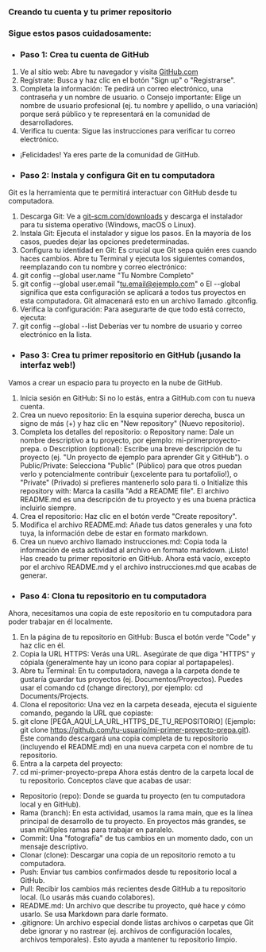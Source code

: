 ### Creando tu cuenta y tu primer repositorio
### Sigue estos pasos cuidadosamente:
* ### Paso 1: Crea tu cuenta de GitHub
1.  Ve al sitio web: Abre tu navegador y visita  [GitHub.com](https://github.com)
2.  Regístrate: Busca y haz clic en el botón "Sign up" o "Registrarse".
3. Completa la información: Te pedirá un correo electrónico, una contraseña y un nombre de usuario.
o Consejo importante: Elige un nombre de usuario profesional (ej. tu nombre y apellido, o
una variación) porque será público y te representará en la comunidad de desarrolladores.
4. Verifica tu cuenta: Sigue las instrucciones para verificar tu correo electrónico.
* ¡Felicidades! Ya eres parte de la comunidad de GitHub.
* ### Paso 2: Instala y configura Git en tu computadora
Git es la herramienta que te permitirá interactuar con GitHub desde tu computadora.
1.  Descarga Git: Ve a [git-scm.com/downloads](https://git-scm.com/downloads) y descarga el instalador para tu sistema operativo
(Windows, macOS o Linux).
2.  Instala Git: Ejecuta el instalador y sigue los pasos. En la mayoría de los casos, puedes dejar las
opciones predeterminadas.
3.  Configura tu identidad en Git: Es crucial que Git sepa quién eres cuando haces cambios. Abre tu
Terminal y ejecuta los siguientes comandos, reemplazando con tu nombre y correo electrónico:
4.  git config --global user.name "Tu Nombre Completo"
5.  git config --global user.email "tu.email@ejemplo.com"
o El --global significa que esta configuración se aplicará a todos tus proyectos en esta
computadora. Git almacenará esto en un archivo llamado .gitconfig.
6.  Verifica la configuración: Para asegurarte de que todo está correcto, ejecuta:
7.  git config --global --list
Deberías ver tu nombre de usuario y correo electrónico en la lista.
* ### Paso 3: Crea tu primer repositorio en GitHub (¡usando la interfaz web!)
Vamos a crear un espacio para tu proyecto en la nube de GitHub.
1.  Inicia sesión en GitHub: Si no lo estás, entra a GitHub.com con tu nueva cuenta.
2.  Crea un nuevo repositorio: En la esquina superior derecha, busca un signo de más (+) y haz clic en
"New repository" (Nuevo repositorio).
3.  Completa los detalles del repositorio:
o Repository name: Dale un nombre descriptivo a tu proyecto, por ejemplo: mi-primerproyecto-prepa.
o Description (optional): Escribe una breve descripción de tu proyecto (ej. "Un proyecto de
ejemplo para aprender Git y GitHub").
o Public/Private: Selecciona "Public" (Público) para que otros puedan verlo y
potencialmente contribuir (¡excelente para tu portafolio!), o "Private" (Privado) si prefieres
mantenerlo solo para ti.
o Initialize this repository with: Marca la casilla "Add a README file". El archivo
README.md es una descripción de tu proyecto y es una buena práctica incluirlo siempre.
4.  Crea el repositorio: Haz clic en el botón verde "Create repository".
5.  Modifica el archivo README.md: Añade tus datos generales y una foto tuya, la información debe
de estar en formato markdown.
6.  Crea un nuevo archivo llamado instrucciones.md: Copia toda la información de esta actividad al
archivo en formato markdown.
¡Listo! Has creado tu primer repositorio en GitHub. Ahora está vacío, excepto por el archivo README.md y
el archivo instrucciones.md que acabas de generar.
* ### Paso 4: Clona tu repositorio en tu computadora
Ahora, necesitamos una copia de este repositorio en tu computadora para poder trabajar en él localmente.
1.  En la página de tu repositorio en GitHub: Busca el botón verde "Code" y haz clic en él.
2.  Copia la URL HTTPS: Verás una URL. Asegúrate de que diga "HTTPS" y cópiala (generalmente
hay un icono para copiar al portapapeles).
3.  Abre tu Terminal: En tu computadora, navega a la carpeta donde te gustaría guardar tus proyectos
(ej. Documentos/Proyectos). Puedes usar el comando cd (change directory), por ejemplo: cd
Documents/Projects.
4.  Clona el repositorio: Una vez en la carpeta deseada, ejecuta el siguiente comando, pegando la URL
que copiaste:
5.  git clone [PEGA_AQUÍ_LA_URL_HTTPS_DE_TU_REPOSITORIO]
(Ejemplo: git clone https://github.com/tu-usuario/mi-primer-proyecto-prepa.git). Este comando
descargará una copia completa de tu repositorio (incluyendo el README.md) en una nueva carpeta
con el nombre de tu repositorio.
6.  Entra a la carpeta del proyecto:
7.  cd mi-primer-proyecto-prepa
Ahora estás dentro de la carpeta local de tu repositorio.
Conceptos clave que acabas de usar:
- Repositorio (repo): Donde se guarda tu proyecto (en tu computadora local y en GitHub).
- Rama (branch): En esta actividad, usamos la rama main, que es la línea principal de desarrollo de tu
proyecto. En proyectos más grandes, se usan múltiples ramas para trabajar en paralelo.
- Commit: Una "fotografía" de tus cambios en un momento dado, con un mensaje descriptivo.
- Clonar (clone): Descargar una copia de un repositorio remoto a tu computadora.
- Push: Enviar tus cambios confirmados desde tu repositorio local a GitHub.
- Pull: Recibir los cambios más recientes desde GitHub a tu repositorio local. (Lo usarás más cuando
colabores).
- README.md: Un archivo que describe tu proyecto, qué hace y cómo usarlo. Se usa Markdown
para darle formato.
- .gitignore: Un archivo especial donde listas archivos o carpetas que Git debe ignorar y no rastrear
(ej. archivos de configuración locales, archivos temporales). Esto ayuda a mantener tu repositorio
limpio.